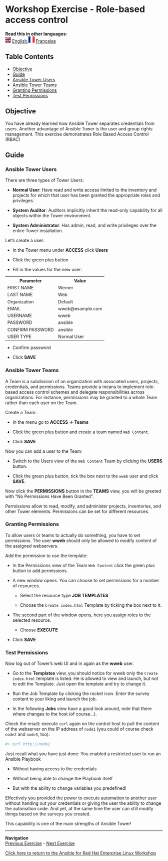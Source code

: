 # Workshop Exercise - Role-based access control

**Read this in other languages**:
<br>![uk](../images/uk.png) [English](README.md),![france](../images/fr.png) [Française](README.fr.md)

## Table Contents

* [Objective](#objective)
* [Guide](#guide)
* [Ansible Tower Users](#ansible-tower-users)
* [Ansible Tower Teams](#ansible-tower-teams)
* [Granting Permissions](#granting-permissions)
* [Test Permissions](#test-permissions)

## Objective

You have already learned how Ansible Tower separates credentials from users. Another advantage of Ansible Tower is the user and group rights management.  This exercise demonstrates Role Based Access Control (RBAC)

## Guide

### Ansible Tower Users

There are three types of Tower Users:

* **Normal User**: Have read and write access limited to the inventory and projects for which that user has been granted the appropriate roles and privileges.

* **System Auditor**: Auditors implicitly inherit the read-only capability for all objects within the Tower environment.

* **System Administrator**: Has admin, read, and write privileges over the entire Tower installation.

Let’s create a user:

* In the Tower menu under **ACCESS** click **Users**

* Click the green plus button

* Fill in the values for the new user:

<table>
  <tr>
    <th>Parameter</th>
    <th>Value</th>
  </tr>
  <tr>
    <td>FIRST NAME </td>
    <td>Werner</td>
  </tr>
  <tr>
    <td>LAST NAME</td>
    <td>Web</td>
  </tr>
  <tr>
    <td>Organization</td>
    <td>Default</td>
  </tr>
  <tr>
    <td>EMAIL</td>
    <td>wweb@example.com</td>
  </tr>
  <tr>
    <td>USERNAME</td>
    <td>wweb</td>
  </tr>
  <tr>
    <td>PASSWORD</td>
    <td>ansible</td>
  </tr>
  <tr>
    <td>CONFIRM PASSWORD</td>
    <td>ansible</td>
  </tr>
  <tr>
    <td>USER TYPE</td>
    <td>Normal User</td>
  </tr>
</table>

* Confirm password

* Click **SAVE**

### Ansible Tower Teams

A Team is a subdivision of an organization with associated users, projects, credentials, and permissions. Teams provide a means to implement role-based access control schemes and delegate responsibilities across organizations. For instance, permissions may be granted to a whole Team rather than each user on the Team.

Create a Team:

* In the menu go to **ACCESS → Teams**

* Click the green plus button and create a team named `Web Content`.

* Click **SAVE**

Now you can add a user to the Team:

* Switch to the Users view of the `Web Content` Team by clicking the **USERS** button.

* Click the green plus button, tick the box next to the `wweb` user and click **SAVE**.

Now click the **PERMISSIONS** button in the **TEAMS** view, you will be greeted with "No Permissions Have Been Granted".

Permissions allow to read, modify, and administer projects, inventories, and other Tower elements. Permissions can be set for different resources.

### Granting Permissions

To allow users or teams to actually do something, you have to set permissions. The user **wweb** should only be allowed to modify content of the assigned webservers.

Add the permission to use the template:

* In the Permissions view of the Team `Web Content` click the green plus button to add permissions.

* A new window opens. You can choose to set permissions for a number of resources.

  * Select the resource type **JOB TEMPLATES**

  * Choose the `Create index.html` Template by ticking the box next to it.

* The second part of the window opens, here you assign roles to the selected resource.

  * Choose **EXECUTE**

* Click **SAVE**

### Test Permissions

Now log out of Tower’s web UI and in again as the **wweb** user.

* Go to the **Templates** view, you should notice for wweb only the `Create
  index.html` template is listed. He is allowed to view and launch, but not to edit the Template. Just open the template and try to change it.

* Run the Job Template by clicking the rocket icon. Enter the survey content to your liking and launch the job.

* In the following **Jobs** view have a good look around, note that there where changes to the host (of course…​).

Check the result: execute `curl` again on the control host to pull the content of the webserver on the IP address of `node1` (you could of course check `node2` and `node3`, too):

```bash
#> curl http://node1
```

Just recall what you have just done: You enabled a restricted user to run an Ansible Playbook

* Without having access to the credentials

* Without being able to change the Playbook itself

* But with the ability to change variables you predefined\!

Effectively you provided the power to execute automation to another user without handing out your credentials or giving the user the ability to change the automation code. And yet, at the same time the user can still modify things based on the surveys you created.

This capability is one of the main strengths of Ansible Tower\!

---
**Navigation**
<br>
[Previous Exercise](../4-surveys) - [Next Exercise](../6-workflows)

[Click here to return to the Ansible for Red Hat Enterprise Linux Workshop](../README.md#section-2---ansible-tower-exercises)
